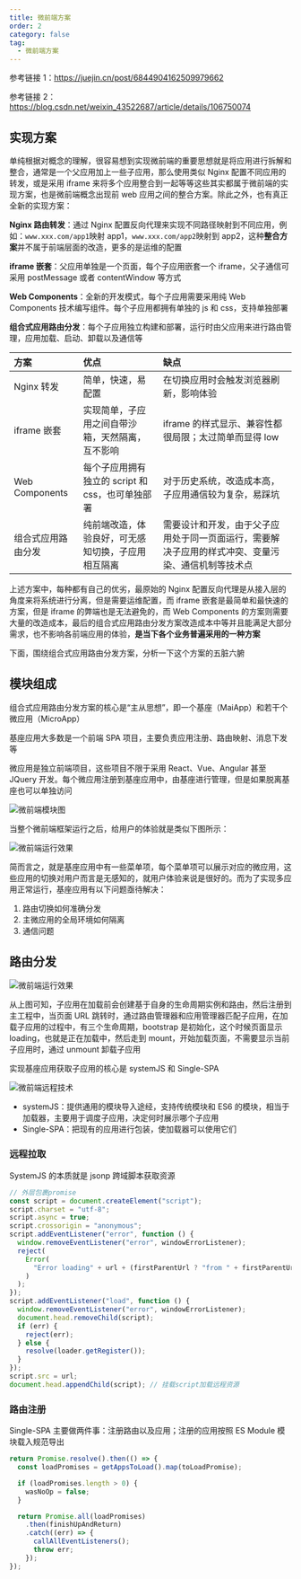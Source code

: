 ```yaml
---
title: 微前端方案
order: 2
category: false
tag:
  - 微前端方案
---
```


参考链接 1：https://juejin.cn/post/6844904162509979662

参考链接 2：https://blog.csdn.net/weixin_43522687/article/details/106750074

## 实现方案

单纯根据对概念的理解，很容易想到实现微前端的重要思想就是将应用进行拆解和整合，通常是一个父应用加上一些子应用，那么使用类似 Nginx 配置不同应用的转发，或是采用 iframe 来将多个应用整合到一起等等这些其实都属于微前端的实现方案，也是微前端概念出现前 web 应用之间的整合方案。除此之外，也有真正全新的实现方案：

**Nginx 路由转发**：通过 Nginx 配置反向代理来实现不同路径映射到不同应用，例如：`www.xxx.com/app1`映射 app1，`www.xxx.com/app2`映射到 app2，这种**整合方案**并不属于前端层面的改造，更多的是运维的配置

**iframe 嵌套**：父应用单独是一个页面，每个子应用嵌套一个 iframe，父子通信可采用 postMessage 或者 contentWindow 等方式

**Web Components**：全新的开发模式，每个子应用需要采用纯 Web Components 技术编写组件。每个子应用都拥有单独的 js 和 css，支持单独部署

**组合式应用路由分发**：每个子应用独立构建和部署，运行时由父应用来进行路由管理，应用加载、启动、卸载以及通信等

| 方案               | 优点                                               | 缺点                                                                                               |
| :----------------- | :------------------------------------------------- | :------------------------------------------------------------------------------------------------- |
| Nginx 转发         | 简单，快速，易配置                                 | 在切换应用时会触发浏览器刷新，影响体验                                                             |
| iframe 嵌套        | 实现简单，子应用之间自带沙箱，天然隔离，互不影响   | iframe 的样式显示、兼容性都很局限；太过简单而显得 low                                              |
| Web Components     | 每个子应用拥有独立的 script 和 css，也可单独部署   | 对于历史系统，改造成本高，子应用通信较为复杂，易踩坑                                               |
| 组合式应用路由分发 | 纯前端改造，体验良好，可无感知切换，子应用相互隔离 | 需要设计和开发，由于父子应用处于同一页面运行，需要解决子应用的样式冲突、变量污染、通信机制等技术点 |

上述方案中，每种都有自己的优劣，最原始的 Nginx 配置反向代理是从接入层的角度来将系统进行分离，但是需要运维配置，而 iframe 嵌套是最简单和最快速的方案，但是 iframe 的弊端也是无法避免的，而 Web Components 的方案则需要大量的改造成本，最后的组合式应用路由分发方案改造成本中等并且能满足大部分需求，也不影响各前端应用的体验，**是当下各个业务普遍采用的一种方案**

下面，围绕组合式应用路由分发方案，分析一下这个方案的五脏六腑

## 模块组成

组合式应用路由分发方案的核心是“主从思想”，即一个基座（MaiApp）和若干个微应用（MicroApp）

基座应用大多数是一个前端 SPA 项目，主要负责应用注册、路由映射、消息下发等

微应用是独立前端项目，这些项目不限于采用 React、Vue、Angular 甚至 JQuery 开发。每个微应用注册到基座应用中，由基座进行管理，但是如果脱离基座也可以单独访问

![微前端模块图](https://misaka10032.oss-cn-chengdu.aliyuncs.com/MicroApp/microapp-module.png)

当整个微前端框架运行之后，给用户的体验就是类似下图所示：

![微前端运行效果](https://misaka10032.oss-cn-chengdu.aliyuncs.com/MicroApp/microapp-runtime.png)

简而言之，就是基座应用中有一些菜单项，每个菜单项可以展示对应的微应用，这些应用的切换对用户而言是无感知的，就用户体验来说是很好的。而为了实现多应用正常运行，基座应用有以下问题亟待解决：

1. 路由切换如何准确分发
2. 主微应用的全局环境如何隔离
3. 通信问题

## 路由分发

![微前端运行效果](https://misaka10032.oss-cn-chengdu.aliyuncs.com/MicroApp/microapp-route.png)

从上图可知，子应用在加载前会创建基于自身的生命周期实例和路由，然后注册到主工程中，当页面 URL 跳转时，通过路由管理器和应用管理器匹配子应用，在加载子应用的过程中，有三个生命周期，bootstrap 是初始化，这个时候页面显示 loading，也就是正在加载中，然后走到 mount，开始加载页面，不需要显示当前子应用时，通过 unmount 卸载子应用

实现基座应用获取子应用的核心是 systemJS 和 Single-SPA

![微前端远程技术](https://misaka10032.oss-cn-chengdu.aliyuncs.com/MicroApp/microapp-remoteTool.png)

- systemJS：提供通用的模块导入途经，支持传统模块和 ES6 的模块，相当于加载器，主要用于调度子应用，决定何时展示哪个子应用
- Single-SPA：把现有的应用进行包装，使加载器可以使用它们

### 远程拉取

SystemJS 的本质就是 jsonp 跨域脚本获取资源

```js
// 外层包裹promise
const script = document.createElement("script");
script.charset = "utf-8";
script.async = true;
script.crossorigin = "anonymous";
script.addEventListener("error", function () {
  window.removeEventListener("error", windowErrorListener);
  reject(
    Error(
      "Error loading" + url + (firstParentUrl ? "from " + firstParentUrl : "")
    )
  );
});
script.addEventListener("load", function () {
  window.removeEventListener("error", windowErrorListener);
  document.head.removeChild(script);
  if (err) {
    reject(err);
  } else {
    resolve(loader.getRegister());
  }
});
script.src = url;
document.head.appendChild(script); // 挂载script加载远程资源
```

### 路由注册

Single-SPA 主要做两件事：注册路由以及应用；注册的应用按照 ES Module 模块载入规范导出

```js
return Promise.resolve().then(() => {
  const loadPromises = getAppsToLoad().map(toLoadPromise);

  if (loadPromises.length > 0) {
    wasNoOp = false;
  }

  return Promise.all(loadPromises)
    .then(finishUpAndReturn)
    .catch((err) => {
      callAllEventListeners();
      throw err;
    });
});
```
